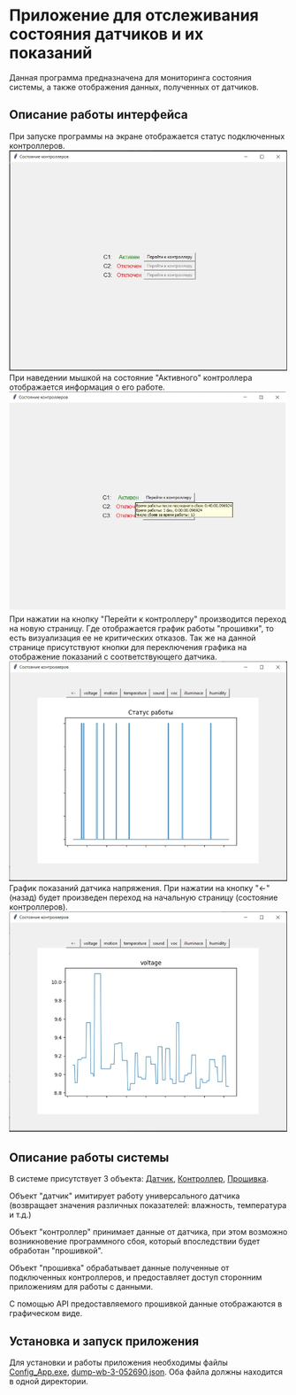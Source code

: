 # Приложение для отслеживания состояния датчиков и их показаний
Данная программа предназначена для мониторинга состояния системы, а также отображения данных, полученных от датчиков.

## Описание работы интерфейса
При запуске программы на экране отображается статус подключенных контроллеров.
![cont_state.jpg](Resources/cont_state.jpg)
При наведении мышкой на состояние "Активного" контроллера отображается информация о его работе.
![cont_state.jpg](Resources/cont_state_detail.jpg)
При нажатии на кнопку "Перейти к контроллеру" производится переход на новую страницу. Где отображается график работы "прошивки", 
то есть визуализация ее не критических отказов. 
Так же на данной странице присутствуют кнопки для переключения графика на отображение показаний с соответствующего датчика.
![cont_state.jpg](Resources/cont_status_state.jpg)
График показаний датчика напряжения. При нажатии на кнопку "<-" (назад) будет произведен переход на начальную страницу (состояние контроллеров).
![cont_state.jpg](Resources/cont_voltage.jpg)

## Описание работы системы
В системе присутствует 3 объекта: [Датчик](sensor.py), [Контроллер](controller.py), [Прошивка](firmware.py).

Объект "датчик" имитирует работу универсального датчика (возвращает значения различных показателей: влажность, температура и т.д.)

Объект "контроллер" принимает данные от датчика, при этом возможно возникновение программного сбоя, который впоследствии будет обработан "прошивкой".

Объект "прошивка" обрабатывает данные полученные от подключенных контроллеров, и предоставляет доступ сторонним приложениям для работы с данными.

С помощью API предоставляемого прошивкой данные отображаются в графическом виде.

## Установка и запуск приложения

Для установки и работы приложения необходимы файлы [Config_App.exe](https://github.com/Dima29koz/Application_Config/releases/download/v1.0/Config_App.exe), [dump-wb-3-052690.json](dump-wb-3-052690.json). Оба файла должны находится в одной директории.
